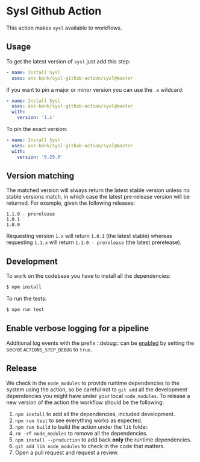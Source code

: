 # Sysl Github Action

This action makes `sysl` available to workflows.

## Usage

To get the latest version of `sysl` just add this step:

```yaml
- name: Install Sysl
  uses: anz-bank/sysl-github-action/sysl@master
```

If you want to pin a major or minor version you can use the `.x` wildcard:

```yaml
- name: Install Sysl
  uses: anz-bank/sysl-github-action/sysl@master
  with:
    version: '1.x'
```

To pin the exact version:

```yaml
- name: Install Sysl
  uses: anz-bank/sysl-github-action/sysl@master
  with:
    version: '0.29.0'
```

## Version matching

The matched version will always return the latest stable version unless no stable versions match, in 
which case the latest pre-release version will be returned.
For example, given the following releases:
```text
1.1.0 - prerelease
1.0.1
1.0.0
``` 

Requesting version `1.x` will return `1.0.1` (the latest stable) whereas requesting `1.1.x` will 
return `1.1.0 - prerelease` (the latest prerelease).

## Development

To work on the codebase you have to install all the dependencies:

```sh
$ npm install
```

To run the tests:

```sh
$ npm run test
```

## Enable verbose logging for a pipeline

Additional log events with the prefix ::debug:: can be 
[enabled](https://github.com/actions/toolkit/blob/master/docs/action-debugging.md#step-debug-logs) 
by setting the secret `ACTIONS_STEP_DEBUG` to `true`.

## Release

We check in the `node_modules` to provide runtime dependencies to the system
using the action, so be careful not to `git add` all the development dependencies
you might have under your local `node_modules`. To release a new version of the
action the workflow should be the following:

1. `npm install` to add all the dependencies, included development.
1. `npm run test` to see everything works as expected.
1. `npm run build` to build the action under the `lib` folder.
1. `rm -rf node_modules` to remove all the dependencies.
1. `npm install --production` to add back **only** the runtime dependencies.
1. `git add lib node_modules` to check in the code that matters.
1. Open a pull request and request a review.
